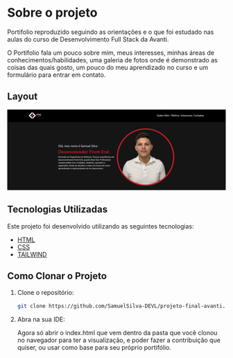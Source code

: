 # Sobre o projeto

Portifolio reproduzido seguindo as orientações e o que foi estudado nas aulas do curso de Desenvolvimento Full Stack da Avanti.

O Portifolio fala um pouco sobre mim, meus interesses, minhas áreas de conhecimentos/habilidades, uma galeria de fotos onde é demonstrado as coisas das quais gosto, um pouco do meu aprendizado no curso e um formulário para entrar em contato.

## Layout

  ![Exemplo de layout](./assets/home.png)

## Tecnologias Utilizadas

Este projeto foi desenvolvido utilizando as seguintes tecnologias:

- [HTML](https://developer.mozilla.org/pt-BR/docs/Web/HTML)
- [CSS](https://developer.mozilla.org/pt-BR/docs/Web/CSS)
- [TAILWIND](https://tailwindui.com/)

## Como Clonar o Projeto

1. Clone o repositório:

   ```bash
   git clone https://github.com/SamuelSilva-DEVL/projeto-final-avanti.git
   
2. Abra na sua IDE:

   Agora só abrir o index.html que vem dentro da pasta que você clonou no navegador para ter a visualização, e poder fazer a contribuição que quiser, ou usar como base para seu próprio portifólio.